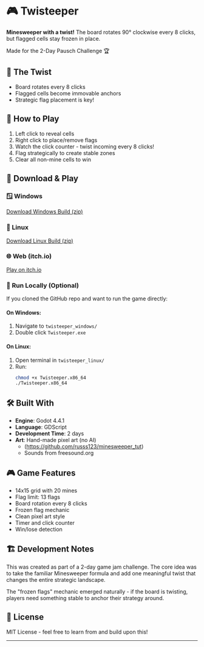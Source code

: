 # 🎮 Twisteeper

**Minesweeper with a twist!** The board rotates 90° clockwise every 8 clicks, but flagged cells stay frozen in place.

Made for the 2-Day Pausch Challenge 🏆

## 🌟 The Twist

- Board rotates every 8 clicks
- Flagged cells become immovable anchors
- Strategic flag placement is key!

## 🎯 How to Play

1. Left click to reveal cells
2. Right click to place/remove flags
3. Watch the click counter - twist incoming every 8 clicks!
4. Flag strategically to create stable zones
5. Clear all non-mine cells to win

## 🚀 Download & Play

### 🪟 Windows
[Download Windows Build (zip)](https://github.com/GurKalra/twisteeper/releases/latest)

### 🐧 Linux  
[Download Linux Build (zip)](https://github.com/GurKalra/twisteeper/releases/latest)

### 🌐 Web (itch.io)
[Play on itch.io](https://gurgames.itch.io/twisteeper)

### 🧰 Run Locally (Optional)

If you cloned the GitHub repo and want to run the game directly:

#### On Windows:
1. Navigate to `twisteeper_windows/`
2. Double click `Twisteeper.exe`

#### On Linux:
1. Open terminal in `twisteeper_linux/`
2. Run:  
   ```bash
   chmod +x Twisteeper.x86_64
   ./Twisteeper.x86_64


## 🛠️ Built With

- **Engine**: Godot 4.4.1
- **Language**: GDScript
- **Development Time**: 2 days
- **Art**: Hand-made pixel art (no AI)
  - (https://github.com/russs123/minesweeper_tut)
  - Sounds from freesound.org


## 🎮 Game Features

- 14x15 grid with 20 mines
- Flag limit: 13 flags
- Board rotation every 8 clicks
- Frozen flag mechanic
- Clean pixel art style
- Timer and click counter
- Win/lose detection

## 🏗️ Development Notes

This was created as part of a 2-day game jam challenge. The core idea was to take the familiar Minesweeper formula and add one meaningful twist that changes the entire strategic landscape.

The "frozen flags" mechanic emerged naturally - if the board is twisting, players need something stable to anchor their strategy around.


## 📄 License

MIT License - feel free to learn from and build upon this!

---

